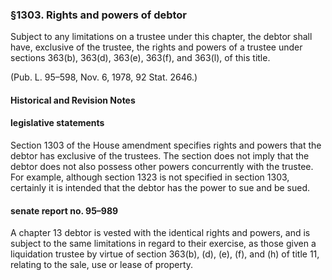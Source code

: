 ### §1303. Rights and powers of debtor ###

Subject to any limitations on a trustee under this chapter, the debtor shall have, exclusive of the trustee, the rights and powers of a trustee under sections 363(b), 363(d), 363(e), 363(f), and 363(l), of this title.

(Pub. L. 95–598, Nov. 6, 1978, 92 Stat. 2646.)

#### Historical and Revision Notes ####

#### legislative statements ####

Section 1303 of the House amendment specifies rights and powers that the debtor has exclusive of the trustees. The section does not imply that the debtor does not also possess other powers concurrently with the trustee. For example, although section 1323 is not specified in section 1303, certainly it is intended that the debtor has the power to sue and be sued.

#### senate report no. 95–989 ####

A chapter 13 debtor is vested with the identical rights and powers, and is subject to the same limitations in regard to their exercise, as those given a liquidation trustee by virtue of section 363(b), (d), (e), (f), and (h) of title 11, relating to the sale, use or lease of property.
